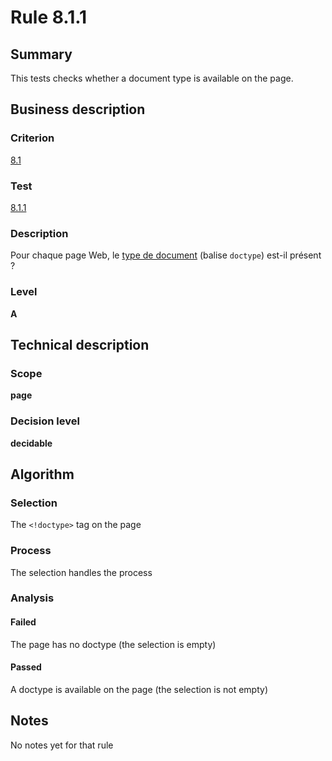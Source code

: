 # Rule 8.1.1
## Summary

This tests checks whether a document type is available on the page.

## Business description

### Criterion

[8.1](http://references.modernisation.gouv.fr/referentiel-technique-0#crit-8-1)

### Test

[8.1.1](http://references.modernisation.gouv.fr/referentiel-technique-0#test-8-1-1)

### Description

Pour chaque page Web, le <a href="http://references.modernisation.gouv.fr/sites/default/files/RGAA3_RC2-1/glossaire.htm#mDTD">type de document</a> (balise `doctype`) est-il pr&eacute;sent ?

### Level

**A**

## Technical description

### Scope

**page**

### Decision level

**decidable**

## Algorithm

### Selection

The `<!doctype>` tag on the page

### Process

The selection handles the process

### Analysis

#### Failed

The page has no doctype (the selection is empty)

#### Passed

A doctype is available on the page (the selection is not empty)

## Notes

No notes yet for that rule
